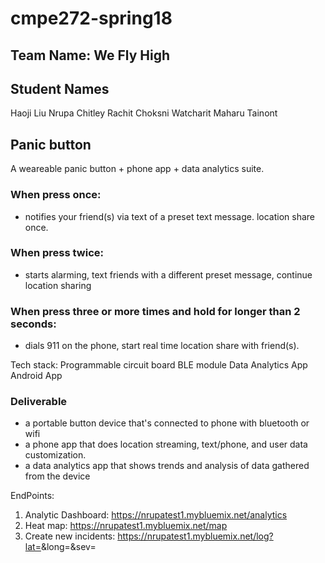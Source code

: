 # cmpe272-spring18

## Team Name: We Fly High

## Student Names
Haoji Liu
Nrupa Chitley
Rachit Choksni
Watcharit Maharu Tainont

## Panic button

A weareable panic button + phone app + data analytics suite.

### When press once:
* notifies your friend(s) via text of a preset text message. location share once.

### When press twice:
* starts alarming, text friends with a different preset message, continue location sharing

### When press three or more times and hold for longer than 2 seconds:
* dials 911 on the phone, start real time location share with friend(s).

Tech stack:
Programmable circuit board
BLE module
Data Analytics App
Android App

### Deliverable
* a portable button device that's connected to phone with bluetooth or wifi
* a phone app that does location streaming, text/phone, and user data customization. 
* a data analytics app that shows trends and analysis of data gathered from the device

EndPoints:
1. Analytic Dashboard: https://nrupatest1.mybluemix.net/analytics
2. Heat map: https://nrupatest1.mybluemix.net/map
3. Create new incidents: https://nrupatest1.mybluemix.net/log?lat=<LATITUDE>&long=<LONGITITUDE>&sev=<SEVERITY>
